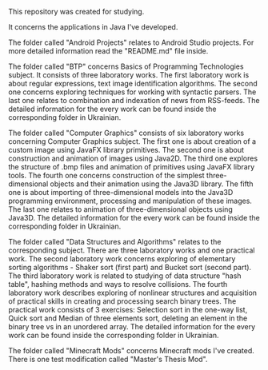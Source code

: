 This repository was created for studying.

It concerns the applications in Java I've developed.

The folder called "Android Projects" relates to Android Studio projects. For more detailed information read the "README.md" file inside.

The folder called "BTP" concerns Basics of Programming Technologies subject.
It consists of three laboratory works.
The first laboratory work is about regular expressions, text image identification algorithms.
The second one concerns exploring techniques for working with syntactic parsers.
The last one relates to combination and indexation of news from RSS-feeds.
The detailed information for the every work can be found inside the corresponding folder in Ukrainian.

The folder called "Computer Graphics" consists of six laboratory works concerning Computer Graphics subject.
The first one is about creation of a custom image using JavaFX library primitives.
The second one is about construction and animation of images using Java2D.
The third one explores the structure of .bmp files and animation of primitives using JavaFX library tools.
The fourth one concerns construction of the simplest three-dimensional objects and their animation using the Java3D library.
The fifth one is about importing of three-dimensional models into the Java3D programming environment, processing and manipulation of these images.
The last one relates to animation of three-dimensional objects using Java3D.
The detailed information for the every work can be found inside the corresponding folder in Ukrainian.

The folder called "Data Structures and Algorithms" relates to the corresponding subject. There are three laboratory works and one practical work.
The second laboratory work concerns exploring of elementary sorting algorithms - Shaker sort (first part) and Bucket sort (second part).
The third laboratory work is related to studying of data structure "hash table", hashing methods and ways to resolve collisions.
The fourth laboratory work describes exploring of nonlinear structures and acquisition of practical skills in creating and processing search binary trees.
The practical work consists of 3 exercises: Selection sort in the one-way list, Quick sort and Median of three elements sort, deleting an element in the binary tree vs in an unordered array.
The detailed information for the every work can be found inside the corresponding folder in Ukrainian.

The folder called "Minecraft Mods" concerns Minecraft mods I've created. There is one test modification called "Master's Thesis Mod".